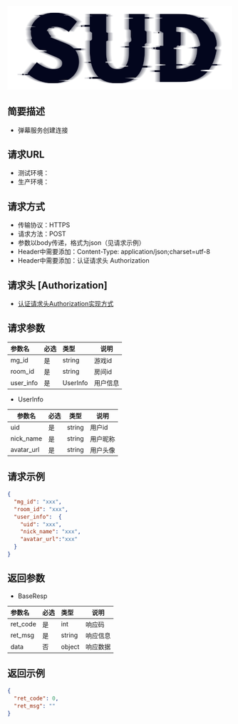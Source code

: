 #

![SUD](../../Resource/logo.png)

## 简要描述

- 弹幕服务创建连接

## 请求URL

- 测试环境：
- 生产环境：

## 请求方式

- 传输协议：HTTPS
- 请求方法：POST
- 参数以body传递，格式为json（见请求示例）
- Header中需要添加：Content-Type: application/json;charset=utf-8
- Header中需要添加：认证请求头 Authorization

## 请求头 [Authorization]

- [认证请求头Authorization实现方式](../ServerSDKAPI/AuthorizationDescription.md)

## 请求参数

| 参数名       | 必选  | 类型       | 说明   |
|:----------|:----|:---------|------|
| mg_id     | 是   | string   | 游戏id |
| room_id   | 是   | string   | 房间id |
| user_info | 是   | UserInfo | 用户信息 |

- UserInfo

| 参数名        | 必选  | 类型     | 说明   |
|------------|-----|--------|------|
| uid        | 是   | string | 用户id |
| nick_name  | 是   | string | 用户昵称 |
| avatar_url | 是   | string | 用户头像 |

## 请求示例

```json
{
  "mg_id": "xxx",
  "room_id": "xxx",
  "user_info":  {
    "uid": "xxx",
    "nick_name": "xxx",
    "avatar_url":"xxx"
  }
}
```

## 返回参数

- BaseResp

| 参数名      | 必选  | 类型     | 说明   |
|:---------|:----|:-------|------|
| ret_code | 是   | int    | 响应码  |
| ret_msg  | 是   | string | 响应信息 |
| data     | 否   | object | 响应数据 |

## 返回示例

```json
{
  "ret_code": 0,
  "ret_msg": ""
}
```
